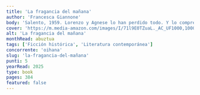 ```yaml
---
title: 'La fragancia del mañana'
author: 'Francesca Giannone'
body: 'Salento, 1959. Lorenzo y Agnese lo han perdido todo. Y lo comprenden cuando su padre, con esos ojos tristes que lo han acompañado toda su vida, anuncia que ha vendido la fábrica de jabones de la familia, una herencia que él siempre ha vivido como una condena.'
cover: 'https://m.media-amazon.com/images/I/71l9E0TZuaL._AC_UF1000,1000_QL80_FMwebp_.jpg'
alt: 'La fragancia del mañana'
monthRead: abuztua
tags: ['Ficción histórica', 'Literatura contemporánea']
concorrente: 'oihana'
slug: 'la-fragancia-del-mañana'
punti: 5
yearRead: 2025
type: book
pages: 384
featured: false
---
```

